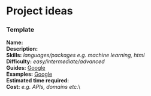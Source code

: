 # Project ideas

### Template

**Name:**\
**Description:**\
**Skills:** *languages/packages e.g. machine learning, html*\
**Difficulty:** *easy/intermediate/advanced*\
**Guides:** [Google](https://www.google.com)\
**Examples:** [Google](https://www.google.com)\
**Estimated time required:** \
**Cost:** *e.g. APIs, domains etc.*\


